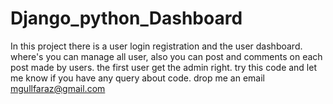 # Django_python_Dashboard


In this project there is a user login registration and the user dashboard. where's you can manage all user, also you can post and comments on each post made by users. the first user get the admin right. try this code and let me know if you have any query about code. drop me an email mgullfaraz@gmail.com